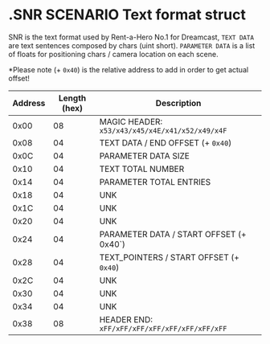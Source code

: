 #  .SNR SCENARIO Text format struct

SNR is the text format used by Rent-a-Hero No.1 for Dreamcast, `TEXT DATA` are text sentences composed by chars (uint short).
`PARAMETER DATA` is a list of floats for positioning chars / camera location on each scene.

*Please note (+ `0x40`) is the relative address to add in order to get actual offset!

|Address|Length (hex)|Description|
|-------|------------|-----------|
|0x00|	08|	MAGIC HEADER: `x53/x43/x45/x4E/x41/x52/x49/x4F`|         
|0x08|	04|	TEXT DATA / END OFFSET (+ `0x40`)|
|0x0C|	04|	PARAMETER DATA SIZE| 
|0x10|	04|	TEXT TOTAL NUMBER|
|0x14|	04|	PARAMETER TOTAL ENTRIES|
|0x18|	04|	UNK|
|0x1C|	04|	UNK|
|0x20|	04|	UNK|
|0x24|	04|	PARAMETER DATA / START OFFSET (+ 0x40`)|
|0x28|	04|	TEXT_POINTERS / START OFFSET (+ `0x40`)|
|0x2C|	04|	UNK|
|0x30|	04|	UNK|
|0x34|	04|	UNK|
|0x38|	08|	HEADER END: `xFF/xFF/xFF/xFF/xFF/xFF/xFF/xFF` |





